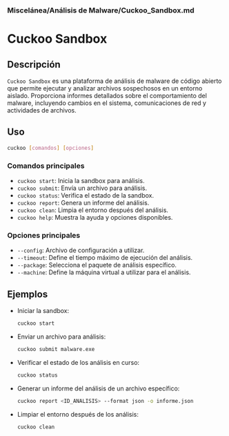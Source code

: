 ### **Miscelánea/Análisis de Malware/Cuckoo_Sandbox.md**

# Cuckoo Sandbox

## Descripción

`Cuckoo Sandbox` es una plataforma de análisis de malware de código abierto que permite ejecutar y analizar archivos sospechosos en un entorno aislado. Proporciona informes detallados sobre el comportamiento del malware, incluyendo cambios en el sistema, comunicaciones de red y actividades de archivos.

## Uso

```bash
cuckoo [comandos] [opciones]
```

### Comandos principales

- `cuckoo start`: Inicia la sandbox para análisis.
- `cuckoo submit`: Envía un archivo para análisis.
- `cuckoo status`: Verifica el estado de la sandbox.
- `cuckoo report`: Genera un informe del análisis.
- `cuckoo clean`: Limpia el entorno después del análisis.
- `cuckoo help`: Muestra la ayuda y opciones disponibles.

### Opciones principales

- `--config`: Archivo de configuración a utilizar.
- `--timeout`: Define el tiempo máximo de ejecución del análisis.
- `--package`: Selecciona el paquete de análisis específico.
- `--machine`: Define la máquina virtual a utilizar para el análisis.

## Ejemplos

- Iniciar la sandbox:
  
  ```bash
  cuckoo start
  ```

- Enviar un archivo para análisis:
  
  ```bash
  cuckoo submit malware.exe
  ```

- Verificar el estado de los análisis en curso:
  
  ```bash
  cuckoo status
  ```

- Generar un informe del análisis de un archivo específico:
  
  ```bash
  cuckoo report <ID_ANALISIS> --format json -o informe.json
  ```

- Limpiar el entorno después de los análisis:
  
  ```bash
  cuckoo clean
  ```
